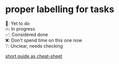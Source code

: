 # proper labelling for tasks

🔲: Yet to do  
🔥: In progress  
✅: Considered done  
❌: Don't spend time on this one now  
❔: Unclear, needs checking  

[short guide as cheat-sheet](https://guides.github.com/pdfs/markdown-cheatsheet-online.pdf)
